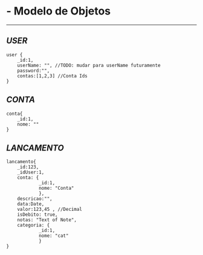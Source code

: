 # - Modelo de Objetos
---
## *USER*
```
user {
	_id:1,
	userName: "", //TODO: mudar para userName futuramente
	password:"",
	contas:[1,2,3] //Conta Ids	
}
```
## *CONTA*
```
conta{
	_id:1,
	nome: ""
}
```
## *LANCAMENTO*
```
lancamento{
	_id:123,
	_idUser:1,
	conta: {
			_id:1,
			nome: "Conta"
			},
	descricao:"",
	data:Date,
	valor:123,45 , //Decimal
	isDebito: true,	
	notas: "Text of Note",		
	categoria: {
			_id:1,
			nome: "cat"
			}
}
```